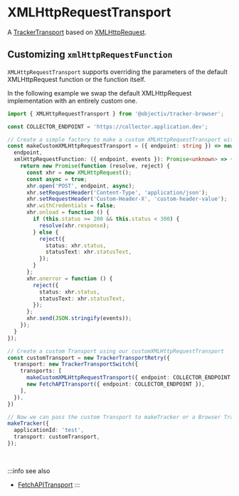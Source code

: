 # XMLHttpRequestTransport

A [TrackerTransport](/tracking/browser/api-reference/core/TrackerConsole.md) based on [XMLHttpRequest](https://developer.mozilla.org/en-US/docs/Web/API/XMLHttpRequest).

## Customizing `xmlHttpRequestFunction`
`XMLHttpRequestTransport` supports overriding the parameters of the default XMLHttpRequest function or the function itself.

In the following example we swap the default XMLHttpRequest implementation with an entirely custom one.

```typescript
import { XMLHttpRequestTransport } from '@objectiv/tracker-browser';

const COLLECTOR_ENDPOINT = 'https://collector.application.dev';

// Create a simple factory to make a custom XMLHttpRequestTransport with our custom xmlHttpRequestFunction
const makeCustomXMLHttpRequestTransport = ({ endpoint: string }) => new XMLHttpRequestTransport({
  endpoint,
  xmlHttpRequestFunction: ({ endpoint, events }): Promise<unknown> => {
    return new Promise(function (resolve, reject) {
      const xhr = new XMLHttpRequest();
      const async = true;
      xhr.open('POST', endpoint, async);
      xhr.setRequestHeader('Content-Type', 'application/json');
      xhr.setRequestHeader('Custom-Header-X', 'custom-header-value');
      xhr.withCredentials = false;
      xhr.onload = function () {
        if (this.status >= 200 && this.status < 300) {
          resolve(xhr.response);
        } else {
          reject({
            status: xhr.status,
            statusText: xhr.statusText,
          });
        }
      };
      xhr.onerror = function () {
        reject({
          status: xhr.status,
          statusText: xhr.statusText,
        });
      };
      xhr.send(JSON.stringify(events));
    });
  }
});

// Create a custom Transport using our customXMLHttpRequestTransport
const customTransport = new TrackerTransportRetry({
  transport: new TrackerTransportSwitch({
    transports: [
      makeCustomXMLHttpRequestTransport({ endpoint: COLLECTOR_ENDPOINT }),
      new FetchAPITransport({ endpoint: COLLECTOR_ENDPOINT }),
    ],
  }),
})

// Now we can pass the custom Transport to makeTracker or a Browser Tracker instance
makeTracker({
  applicationId: 'test',
  transport: customTransport,
});
```

<br />

:::info see also
- [FetchAPITransport](/tracking/browser/api-reference/transports/FetchAPITransport.md)
:::